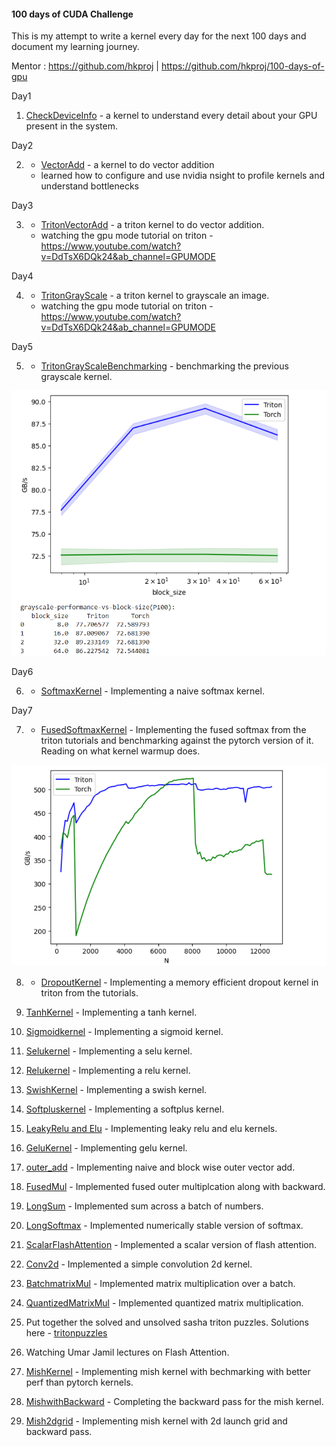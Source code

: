 #### 100 days of CUDA Challenge

This is my attempt to write a kernel every day for the next 100 days and document my learning journey.

Mentor : https://github.com/hkproj | https://github.com/hkproj/100-days-of-gpu

Day1

1. [CheckDeviceInfo](day1/checkDeviceInfo.cu) - a kernel to understand every detail about your GPU present in the system.

Day2

2. - [VectorAdd](day2/sumArray.cu) - a kernel to do vector addition
   - learned how to configure and use nvidia nsight to profile kernels and understand bottlenecks

Day3

3. - [TritonVectorAdd](day3/vectorAdd.py) - a triton kernel to do vector addition.
   - watching the gpu mode tutorial on triton - https://www.youtube.com/watch?v=DdTsX6DQk24&ab_channel=GPUMODE

Day4

4. - [TritonGrayScale](day4/grayscale.py) - a triton kernel to grayscale an image.
   - watching the gpu mode tutorial on triton - https://www.youtube.com/watch?v=DdTsX6DQk24&ab_channel=GPUMODE

Day5

5. - [TritonGrayScaleBenchmarking](day5/grayscale_with_benchmark.py) - benchmarking the previous grayscale kernel.

![alt text](assets/grayscale_benchmark.png)

Day6

6. - [SoftmaxKernel](day6/naive_softmax.py) - Implementing a naive softmax kernel.

Day7

7. - [FusedSoftmaxKernel](day7/fused_softmax.py) - Implementing the fused softmax from the triton tutorials and benchmarking against the pytorch version of it. 
Reading on what kernel warmup does.

![alt text](assets/fused_softmax.png)

8. - [DropoutKernel](day8/dropout.py) - Implementing a memory efficient dropout kernel in triton from the tutorials.

9. [TanhKernel](day9/tanh.py) - Implementing a tanh kernel.

10. [Sigmoidkernel](day10/sigmoid.py) - Implementing a sigmoid kernel.

11. [Selukernel](day11/selu.py) - Implementing a selu kernel.

12. [Relukernel](day12/relu.py) - Implementing a relu kernel.

13. [SwishKernel](day13/swish.py) - Implementing a swish kernel.

14. [Softpluskernel](day14/softplus.py) - Implementing a softplus kernel.

15. [LeakyRelu and Elu](day15/leaky_relu.py) - Implementing leaky relu and elu kernels.

16. [GeluKernel](day16/gelu.py) - Implementing gelu kernel.

17. [outer_add](day17/block_outer_vector_add.py) - Implementing naive and block wise outer vector add.

18. [FusedMul](day18/fused_outer_mul.py) - Implemented fused outer multiplcation along with backward.

19. [LongSum](day19/long_sum.py) - Implemented sum across a batch of numbers.

20. [LongSoftmax](day20/long_softmax.py) - Implemented numerically stable version of softmax.

21. [ScalarFlashAttention](day21/scalar_flash_attention.py) - Implemented a scalar version of flash attention.

22. [Conv2d](day22/2d_conv.py) - Implemented a simple convolution 2d kernel.

23. [BatchmatrixMul](day23/matmul.py) - Implemented matrix multiplication over a batch.

24. [QuantizedMatrixMul](day24/quantized_matmul.py) - Implemented quantized matrix multiplication.

25. Put together the solved and unsolved sasha triton puzzles. Solutions here - [tritonpuzzles](../triton-puzzles/)

26. Watching Umar Jamil lectures on Flash Attention.

27. [MishKernel](day27/mish.py) - Implementing mish kernel with bechmarking with better perf than pytorch kernels.

28. [MishwithBackward](day28/mish_with_backward.py) - Completing the backward pass for the mish kernel.

29. [Mish2dgrid](day29/mish_2dgrid.py) - Implementing mish kernel with 2d launch grid and backward pass.
